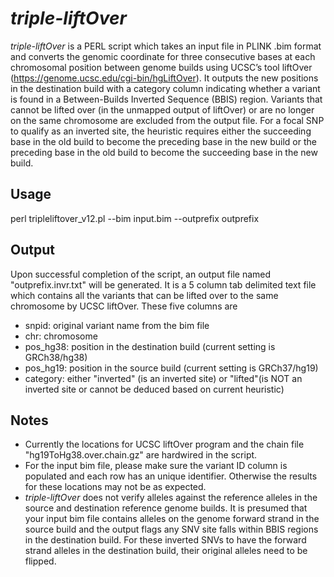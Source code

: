 # *triple-liftOver*

*triple-liftOver* is a PERL script which takes an input file in PLINK .bim format and converts the genomic coordinate for three consecutive bases at each chromosomal position between genome builds using UCSC’s tool liftOver (https://genome.ucsc.edu/cgi-bin/hgLiftOver). It outputs the new positions in the destination build with a category column indicating whether a variant is found in a Between-Builds Inverted Sequence (BBIS) region. Variants that cannot be lifted over (in the unmapped output of liftOver) or are no longer on the same chromosome are excluded from the output file. For a focal SNP to qualify as an inverted site, the heuristic requires either the succeeding base in the old build to become the preceding base in the new build or the preceding base in the old build to become the succeeding base in the new build. 

## Usage ##
perl tripleliftover_v12.pl --bim input.bim --outprefix outprefix

## Output
Upon successful completion of the script, an output file  named "outprefix.invr.txt" will be generated. It is a 5 column tab delimited text file which contains all the variants that can be lifted over to the same chromosome by UCSC liftOver. These five columns are
- snpid: original variant name from the bim file
- chr: chromosome
- pos_hg38: position in the destination build (current setting is GRCh38/hg38)
- pos_hg19: position in the source build (current setting is GRCh37/hg19)
- category: either "inverted" (is an inverted site) or "lifted"(is NOT an inverted site or cannot be deduced based on current heuristic) 

## Notes ##

-  Currently the locations for UCSC liftOver program and the chain file "hg19ToHg38.over.chain.gz" are hardwired in the script.
-  For the input bim file, please make sure the variant ID column is populated and each row has an unique identifier. Otherwise the results for these locations may not be as expected.
-  *triple-liftOver* does not verify alleles against the reference alleles in the source and destination reference genome builds. It is presumed that your input bim file contains alleles on the genome forward strand in the source build and the output flags any SNV site falls within BBIS regions in the destination build. For these inverted SNVs to have the forward strand alleles in the destination build, their original alleles need to be flipped.
